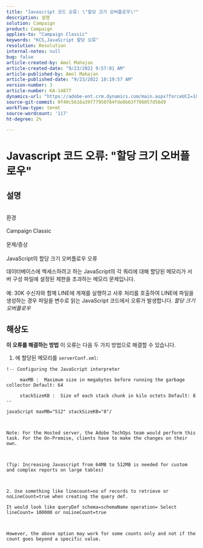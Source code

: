 ```yaml
---
title: "Javascript 코드 오류: \"할당 크기 오버플로우\""
description: 설명
solution: Campaign
product: Campaign
applies-to: "Campaign Classic"
keywords: "KCS,JavaScript 할당 오류"
resolution: Resolution
internal-notes: null
bug: false
article-created-by: Amol Mahajan
article-created-date: "9/23/2022 9:57:01 AM"
article-published-by: Amol Mahajan
article-published-date: "9/23/2022 10:19:57 AM"
version-number: 3
article-number: KA-14877
dynamics-url: "https://adobe-ent.crm.dynamics.com/main.aspx?forceUCI=1&pagetype=entityrecord&etn=knowledgearticle&id=2802f70e-263b-ed11-9db0-000d3a5c1bcc"
source-git-commit: 0f40c5616a39f77950784fde8b63f706057d56d9
workflow-type: tm+mt
source-wordcount: '117'
ht-degree: 2%

---
```


# Javascript 코드 오류: &quot;할당 크기 오버플로우&quot;

## 설명

<br>환경 <br><br>
Campaign Classic
<br><br>문제/증상<br><br>
JavaScript의 할당 크기 오버플로우 오류

데이터베이스에 액세스하려고 하는 JavaScript의 각 쿼리에 대해 할당된 메모리가 서버 구성 파일에 설정된 제한을 초과하는 메모리 문제입니다.
<br><br>예: 30K 수신자와 함께 LINE에 게재를 실행하고 사후 처리를 호출하여 LINE에 파일을 생성하는 경우 파일을 변수로 읽는 JavaScript 코드에서 오류가 발생합니다. *할당 크기 오버플로우*









## 해상도

<b>이 오류를 해결하는 방법</b>
이 오류는 다음 두 가지 방법으로 해결할 수 있습니다.

1. 에 할당된 메모리를 `serverConf.xml`:




```
!-- Configuring the JavaScript interpreter
```




`     maxMB :  Maximum size in megabytes before running the garbage collector Default: 64`

`     stackSizeKB :  Size of each stack chunk in kilo octets Default: 8 --`

`javaScript maxMB="512" stackSizeKB="8"/`

` `

`Note: For the Hosted server, the Adobe TechOps team would perform this task. For the On-Premise, clients have to make the changes on their own.`

` `

`(Tip: Increasing Javascript from 64MB to 512MB is needed for custom and complex reports on large tables)`

` `

`2. Use something like linecount=no of records to retrieve or noLineCount=true when creating the query def.`

`It would look like queryDef schema=schemaName operation= Select lineCount= 100000 or noLineCount=true`

` `

`However, the above option may work for some counts only and not if the count goes beyond a specific value.`
